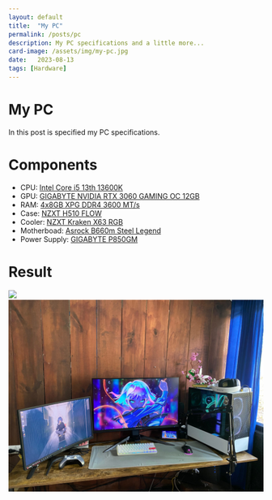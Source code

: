 ```yaml
---
layout: default
title:  "My PC"
permalink: /posts/pc
description: My PC specifications and a little more...
card-image: /assets/img/my-pc.jpg
date:   2023-08-13
tags: [Hardware]
---
```


# My PC

In this post is specified my PC specifications.

# Components

- CPU: [Intel Core i5 13th 13600K](https://ark.intel.com/content/www/us/en/ark/products/230493/intel-core-i513600k-processor-24m-cache-up-to-5-10-ghz.html)
- GPU: [GIGABYTE NVIDIA RTX 3060 GAMING OC 12GB](https://www.gigabyte.com/Graphics-Card/GV-N3060GAMING-OC-12GD-rev-20)
- RAM: [4x8GB XPG DDR4 3600 MT/s](https://www.xpg.com/us/xpg/837)
- Case: [NZXT H510 FLOW](https://nzxt.com/product/h510-flow)
- Cooler: [NZXT Kraken X63 RGB](https://nzxt.com/product/kraken-x63-rgb)
- Motherboad: [Asrock B660m Steel Legend](https://www.asrock.com/mb/Intel/B660M%20Steel%20Legend/index.asp)
- Power Supply: [GIGABYTE P850GM](https://www.gigabyte.com/us/Power-Supply/P850GM)

# Result

<img src="/assets/img/my-pc.png" class="post-img" />

<img src="/assets/img/my-pc.jpg" class="post-img" />